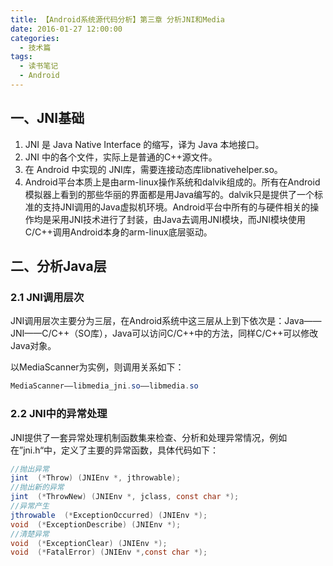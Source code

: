 ```yaml
---
title: 【Android系统源代码分析】第三章 分析JNI和Media
date: 2016-01-27 12:00:00
categories:
  - 技术篇
tags:
  - 读书笔记
  - Android
---
```


## 一、JNI基础
1. JNI 是 Java Native Interface 的缩写，译为 Java 本地接口。
2. JNI 中的各个文件，实际上是普通的C++源文件。
3. 在 Android 中实现的 JNI库，需要连接动态库libnativehelper.so。
4. Android平台本质上是由arm-linux操作系统和dalvik组成的。所有在Android模拟器上看到的那些华丽的界面都是用Java编写的。dalvik只是提供了一个标准的支持JNI调用的Java虚拟机环境。Android平台中所有的与硬件相关的操作均是采用JNI技术进行了封装，由Java去调用JNI模块，而JNI模块使用C/C++调用Android本身的arm-linux底层驱动。

## 二、分析Java层
### 2.1 JNI调用层次
<p class="paragraph">JNI调用层次主要分为三层，在Android系统中这三层从上到下依次是：Java——JNI——C/C++（SO库），Java可以访问C/C++中的方法，同样C/C++可以修改Java对象。</p>

以MediaScanner为实例，则调用关系如下：
```java
MediaScanner——libmedia_jni.so——libmedia.so
```

### 2.2 JNI中的异常处理
JNI提供了一套异常处理机制函数集来检查、分析和处理异常情况，例如在”jni.h“中，定义了主要的异常函数，具体代码如下：
```java
//抛出异常
jint  (*Throw) (JNIEnv *, jthrowable);
//抛出新的异常
jint  (*ThrowNew) (JNIEnv *, jclass, const char *);
//异常产生
jthrowable  (*ExceptionOccurred) (JNIEnv *);
void  (*ExceptionDescribe) (JNIEnv *);
//清楚异常
void  (*ExceptionClear) (JNIEnv *);
void  (*FatalError) (JNIEnv *,const char *);
```
